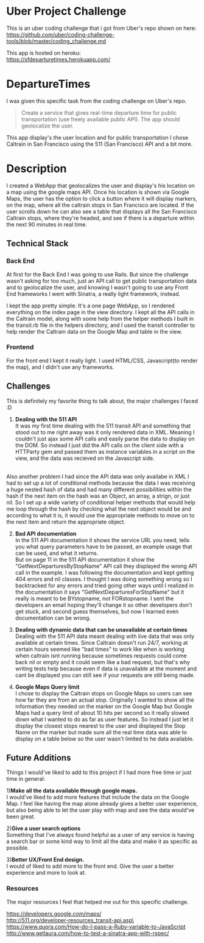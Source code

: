 # Uber Project Challenge
This is an uber coding challenge that i got from Uber's repo shown on here: <br>
https://github.com/uber/coding-challenge-tools/blob/master/coding_challenge.md

This app is hosted on heroku:<br>
https://sfdeparturetimes.herokuapp.com/

# DepartureTimes
I was given this specific task from the coding challenge on Uber's repo.

> Create a service that gives real-time departure time for public transportation (use freely available public API). The app should geolocalize the user.

This app display's the user location and for public transportation I chose Caltrain in San Francisco using the 511 (San Francisco) API and a bit more.

# Description
I created a WebApp that geolocalizes the user and display's his location on a map using the google maps API. Once his location is shown via Google Maps, the user has the option to click a button where it will display markers, on the map, where all the caltrain stops in San Francisco are located. If the user scrolls down he can also see a table that displays all the San Francisco Caltrain stops, where they're headed, and see if there is a departure within the next 90 minutes in real time.

## Technical Stack

### Back End

At first for the Back End I was going to use Rails. But since the challenge wasn't asking for too much, just an API call to get public transportation data and to geolocalize the user, and knowing I wasn't going to use any Front End frameworks I went with Sinatra, a really light framework, instead.

I kept the app pretty simple. It's a one page WebApp, so I rendered everything on the index page in the view directory. I kept all the API calls in the Caltrain model, along with some help from the helper methods I built in the transit.rb file in the helpers directory, and I used the transit controller to help render the Caltrain data on the Google Map and table in the view.


### Frontend<br/>
For the front end I kept it really light. I used HTML/CSS, Javascript(to render the map), and I didn't use any frameworks.

## Challenges
This is definitely my favorite thing to talk about, the major challenges I faced :D <br>

1) <strong>Dealing with the 511 API</strong><br>
It was my first time dealing with the 511 transit API and something that stood out to me right away was it only rendered data in XML. Meaning I couldn't just ajax some API calls and easily parse the data to display on the DOM. So instead I just did the API calls on the client side with a HTTParty gem and passed them as instance variables in a script on the view, and the data was recieved on the Javascript side.
<br>
Also another problem I had since the API data was only availabe in XML I had to set up a lot of conditional methods because the data I was receiving a huge nested hash of data and had many different possibilities within the hash if the next item on the hash was an Object, an array, a strign, or just nil. So I set up a wide variety of conditional helper methods that would help me loop through the hash by checking what the next object would be and according to what it is, it would use the appropriate methods to move on to the next item and return the appropriate object.

2) <strong>Bad API documentation</strong><br>
In the 511 API documentation it shows the service URL you need, tells you what query parameters have to be passed, an example usage that can be used, and what it returns. <br>
But on page 11 in the 511 API documentation it show the "GetNextDeparturesByStopName" API call they displayed the wrong API call in the example. I was following the documentation and kept getting 404 errors and nil classes. I thought I was doing something wrong so I backtracked for any errors and tried going other ways until I realized in the documentation it says "GetNextDeparturesForStopName" but it really is meant to be BYstopname, not FORstopname. I sent the developers an email hoping they'll change it so other developers don't get stuck, and second guess themselves, but now I learned even documentation can be wrong.

3) <strong>Dealing with dynamic data that can be unavailable at certain times</strong><br>
Dealing with the 511 API data meant dealing with live data that was only available at certain times. Since Caltrain doesn't run 24/7, working at certain hours seemed like "bad times" to work like when is working when caltrain isnt running because sometimes requests could come back nil or empty and it could seem like a bad request, but that's why writing tests help because even if data is unavailable at the moment and cant be displayed you can still see if your requests are still being made.

4) <strong>Google Maps Query limit</strong><br>
I chose to display the Caltrain stops on Google Maps so users can see how far they are from an actual stop. Originally I wanted to show all the information they needed on the marker on the Google Map but Google Maps had a query limit of about 10 hits per second so it really slowed down what I wanted to do as far as user features. So instead I just let it display the closest stops nearest to the user and displayed the Stop Name on the marker but made sure all the real time data was able to display on a table below so the user wasn't limited to he data available.


## Future Additions

Things I would've liked to add to this project if I had more free time or just time in general:

1)<strong>Make all the data available through google maps.</strong><br>
I would've liked to add more features that include the data on the Google Map. I feel like having the map alone already gives a better user experience, but also being able to let the user play with map and see the data would've been great.

2)<strong>Give a user search options</strong><br>
Something that I've always found helpful as a user of any service is having a search bar or some kind way to limit all the data and make it as specific as possible.

3)<strong>Better UX/Front End design.</strong><br>
I would of liked to add more to the front end. Give the user a better experience and more to look at.


### Resources
The major resources I feel that helped me out for this specific challenge.

https://developers.google.com/maps/<br>
http://511.org/developer-resources_transit-api.asp\<br>
https://www.quora.com/How-do-I-pass-a-Ruby-variable-to-JavaScript<br>
http://www.getlaura.com/how-to-test-a-sinatra-app-with-rspec/
